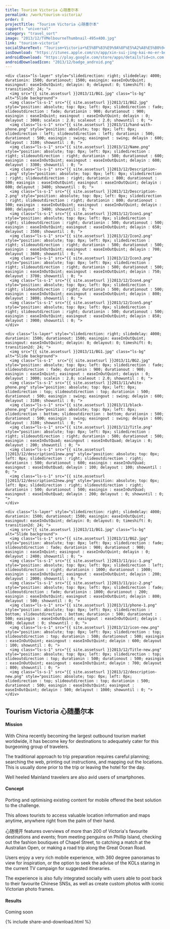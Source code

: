 ```yaml
---
title: Tourism Victoria 心随墨尔本
permalink: /work/tourism-victoria/
order: 8
projectTitle: "Tourism Victoria 心随墨尔本"
support: "universal"
category: "travel_sort"
image: "2013/12/TVMelbourneThumbnail-495x400.jpg"
link: "tourism-victoria"
socialShareText: "Tourism+Victoria+%E5%BF%83%E9%9A%8F%E5%A2%A8%E5%B0%94%E6%9C%AC"
iosDownload: "https://itunes.apple.com/cn/app/xin-sui-jing-kai-mo-er-ben/id715471288?l=en&amp;mt=8"
androidDownload: "https://play.google.com/store/apps/details?id=cn.com.tourismvictoria.melbourne"
androidDownloadIcon: "2013/12/badge_android.png"
---
```

<div class="avia-layerslider solid_bottom_border">
  <div id="layerslider_1" class="ls-wp-container">

    <div class="ls-layer" style="slidedirection: right; slidedelay: 4000; durationin: 1500; durationout: 1500; easingin: easeInOutQuint; easingout: easeInOutQuint; delayin: 0; delayout: 0; timeshift: 0; transition2d: 24; ">
      <img src="{{ site.assetsurl }}2013/11/BG1.jpg" class="ls-bg" alt="Slide background">
      <img class="ls-s-1" src="{{ site.assetsurl }}2013/11/BG2.jpg" style="position: absolute; top: 0px; left: 0px; slidedirection : fade; slideoutdirection : fade; durationin : 900; durationout : 900; easingin : easeInQuint; easingout : easeInOutQuint; delayin : 0; delayout : 3000; scalein : 2.0; scaleout : 2.0; showuntil : 0; ">
      <img class="ls-s-1" src="{{ site.assetsurl }}2013/11/hand-with-phone.png" style="position: absolute; top: 0px; left: 0px; slidedirection : left; slideoutdirection : left; durationin : 500; durationout : 500; easingin : swing; easingout : swing; delayin : 600; delayout : 3100; showuntil : 0; ">
      <img class="ls-s-1" src="{{ site.assetsurl }}2013/12/Name.png" style="position: absolute; top: 0px; left: 0px; slidedirection : right; slideoutdirection : right; durationin : 500; durationout : 600; easingin : easeInOutQuint; easingout : easeInOutQuint; delayin : 600; delayout : 3300; showuntil : 0; ">
      <img class="ls-s-1" src="{{ site.assetsurl }}2013/12/Description-1.png" style="position: absolute; top: 0px; left: 0px; slidedirection : right; slideoutdirection : right; durationin : 800; durationout : 500; easingin : easeInOutQuint; easingout : easeInOutQuint; delayin : 600; delayout : 3400; showuntil : 0; ">
      <img class="ls-s-1" src="{{ site.assetsurl }}2013/12/Description-2.png" style="position: absolute; top: 0px; left: 0px; slidedirection : right; slideoutdirection : right; durationin : 800; durationout : 500; easingin : easeInOutQuint; easingout : easeInOutQuint; delayin : 800; delayout : 3400; showuntil : 0; ">
      <img class="ls-s-1" src="{{ site.assetsurl }}2013/12/Icon1.png" style="position: absolute; top: 0px; left: 0px; slidedirection : right; slideoutdirection : right; durationin : 500; durationout : 500; easingin : easeInOutQuint; easingout : easeInOutQuint; delayin : 650; delayout : 3500; showuntil : 0; ">
      <img class="ls-s-1" src="{{ site.assetsurl }}2013/12/Icon2.png" style="position: absolute; top: 0px; left: 0px; slidedirection : right; slideoutdirection : right; durationin : 500; durationout : 500; easingin : easeInOutQuint; easingout : easeInOutQuint; delayin : 700; delayout : 3600; showuntil : 0; ">
      <img class="ls-s-1" src="{{ site.assetsurl }}2013/12/Icon3.png" style="position: absolute; top: 0px; left: 0px; slidedirection : right; slideoutdirection : right; durationin : 500; durationout : 500; easingin : easeInOutQuint; easingout : easeInOutQuint; delayin : 750; delayout : 3700; showuntil : 0; ">
      <img class="ls-s-1" src="{{ site.assetsurl }}2013/12/Icon4.png" style="position: absolute; top: 0px; left: 0px; slidedirection : right; slideoutdirection : right; durationin : 500; durationout : 500; easingin : easeInOutQuint; easingout : easeInOutQuint; delayin : 800; delayout : 3800; showuntil : 0; ">
      <img class="ls-s-1" src="{{ site.assetsurl }}2013/12/Icon5.png" style="position: absolute; top: 0px; left: 0px; slidedirection : right; slideoutdirection : right; durationin : 500; durationout : 500; easingin : easeInOutQuint; easingout : easeInOutQuint; delayin : 850; delayout : 3900; showuntil : 0; ">
    </div>

    <div class="ls-layer" style="slidedirection: right; slidedelay: 4000; durationin: 1500; durationout: 1500; easingin: easeInOutQuint; easingout: easeInOutQuint; delayin: 0; delayout: 0; timeshift: 0; transition2d: 24; ">
      <img src="{{ site.assetsurl }}2013/11/BG1.jpg" class="ls-bg" alt="Slide background">
      <img class="ls-s-1"  src="{{ site.assetsurl }}2013/11/BG2.jpg" style="position: absolute; top: 0px; left: 0px; slidedirection : fade; slideoutdirection : fade; durationin : 900; durationout : 900; easingin : easeInQuint; easingout : easeInOutQuint; delayin : 0; delayout : 3000; scalein : 2.0; scaleout : 2.0; showuntil : 0; ">
      <img class="ls-s-1" src="{{ site.assetsurl }}2013/11/white-phone.png" style="position: absolute; top: 0px; left: 0px; slidedirection : top; slideoutdirection : top; durationin : 500; durationout : 500; easingin : swing; easingout : swing; delayin : 600; delayout : 3100; showuntil : 0; ">
      <img class="ls-s-1" src="{{ site.assetsurl }}2013/11/black-phone.png" style="position: absolute; top: 0px; left: 0px; slidedirection : bottom; slideoutdirection : bottom; durationin : 500; durationout : 500; easingin : swing; easingout : swing; delayin : 600; delayout : 3100; showuntil : 0; ">
      <img class="ls-s-1" src="{{ site.assetsurl }}2013/12/Title.png" style="position: absolute; top: 0px; left: 0px; slidedirection : right; slideoutdirection : right; durationin : 500; durationout : 500; easingin : easeInOutQuad; easingout : easeInOutQuad; delayin : 0; delayout : 200; showuntil : 0; ">
      <img class="ls-s-1" src="{{ site.assetsurl }}2013/12/description11new.png" style="position: absolute; top: 0px; left: 0px; slidedirection : right; slideoutdirection : right; durationin : 500; durationout : 600; easingin : easeInOutQuad; easingout : easeInOutQuad; delayin : 100; delayout : 100; showuntil : 0; ">
      <img class="ls-s-1" src="{{ site.assetsurl }}2013/12/description12new.png" style="position: absolute; top: 0px; left: 0px; slidedirection : right; slideoutdirection : right; durationin : 500; durationout : 500; easingin : easeInOutQuad; easingout : easeInOutQuad; delayin : 200; delayout : 0; showuntil : 0; ">
    </div>

    <div class="ls-layer" style="slidedirection: right; slidedelay: 4000; durationin: 1500; durationout: 1500; easingin: easeInOutQuint; easingout: easeInOutQuint; delayin: 0; delayout: 0; timeshift: 0; transition2d: 24; ">
      <img src="{{ site.assetsurl }}2013/11/BG1.jpg" class="ls-bg" alt="Slide background">
      <img class="ls-s-1" src="{{ site.assetsurl }}2013/11/BG2.jpg" style="position: absolute; top: 0px; left: 0px; slidedirection : fade; slideoutdirection : fade; durationin : 900; durationout : 900; easingin : easeInQuint; easingout : easeInOutQuint; delayin : 0; delayout : 2400; showuntil : 0; ">
      <img class="ls-s-1" src="{{ site.assetsurl }}2013/11/pic-1.png" style="position: absolute; top: 0px; left: 0px; slidedirection : left; slideoutdirection : right; durationin : 1000; durationout : 1000; easingin : easeInOutQuint; easingout : easeInOutQuint; delayin : 200; delayout : 2000; showuntil : 0; ">
      <img class="ls-s-1" src="{{ site.assetsurl }}2013/11/pic-2.png" style="position: absolute; top: 0px; left: 0px; slidedirection : fade; slideoutdirection : fade; durationin : 1000; durationout : 200; easingin : easeInOutQuint; easingout : easeInOutQuint; delayin : 800; delayout : 500; showuntil : 0; ">
      <img class="ls-s-1" src="{{ site.assetsurl }}2013/11/phone-1.png" style="position: absolute; top: 0px; left: 0px; slidedirection : bottom; slideoutdirection : bottom; durationin : 500; durationout : 500; easingin : easeInOutQuint; easingout : easeInOutQuint; delayin : 600; delayout : 0; showuntil : 0; ">
      <img class="ls-s-1" src="{{ site.assetsurl }}2013/12/icon-new.png" style="position: absolute; top: 0px; left: 0px; slidedirection : top; slideoutdirection : top; durationin : 500; durationout : 500; easingin : easeInOutQuint; easingout : easeInOutQuint; delayin : 600; delayout : 100; showuntil : 0; ">
      <img class="ls-s-1" src="{{ site.assetsurl }}2013/12/Title-new.png" style="position: absolute; top: 0px; left: 0px; slidedirection : top; slideoutdirection : top; durationin : 500; durationout : 500; easingin : easeInOutQuint; easingout : easeInOutQuint; delayin : 700; delayout : 800; showuntil : 0; ">
      <img class="ls-s-1" src="{{ site.assetsurl }}2013/12/description-new.png" style="position: absolute; top: 0px; left: 0px; slidedirection : top; slideoutdirection : top; durationin : 500; durationout : 500; easingin : easeInOutQuint; easingout : easeInOutQuint; delayin : 500; delayout : 1000; showuntil : 0; ">
    </div>
  </div>
</div>

<div class="wrapper content project-detail" markdown="1">
  <h2 class="content-h2 with-bottom-line">Tourism Victoria 心随墨尔本</h2>

#### Mission

With China recently becoming the largest outbound tourism market worldwide, it has become key for destinations to adequately cater for this burgeoning group of travelers.

The traditional approach to trip preparation requires careful planning; searching the web, printing out instructions, and mapping out the locations. This is usually done prior to the trip or leaving the hotel for the day.

Well heeled Mainland travelers are also avid users of smartphones.

#### Concept

Porting and optimising existing content for mobile offered the best solution to the challenge.

This allows tourists to access valuable location information and maps anytime, anywhere right from the palm of their hand.

心随境开 features overviews of more than 200 of Victoria's favourite destinations and events; from meeting penguins on Phillip Island, checking out the fashion boutiques of Chapel Street, to catching a match at the Australian Open, or making a road trip along the Great Ocean Road.

Users enjoy a very rich mobile experience, with 360 degree panoramas to view for inspiration, or the option to seek the advise of the KOLs staring in the current TV campaign for suggested itineraries.

The experience is also fully integrated socially with users able to post back to their favourite Chinese SNSs, as well as create custom photos with iconic Victorian photo frames.

#### Results

Coming soon

</div>

{% include share-and-download.html %}

<script>
$(document).ready(function() {
  if (typeof $.fn.layerSlider == "undefined") {
    lsShowNotice('layerslider_1','jquery');
  }
  else if (typeof $.transit == "undefined" || typeof $.transit.modifiedForLayerSlider == "undefined") {
    lsShowNotice('layerslider_1', 'transit');
  }
  else
  {
    $("#layerslider_1").layerSlider({
      width : '1440px',
      height : '650px',
      responsive : true,
      responsiveUnder : 0,
      sublayerContainer : 0,
      autoStart : false,
      pauseOnHover : true,
      firstLayer : 1,
      animateFirstLayer : true,
      randomSlideshow : false,
      twoWaySlideshow : true,
      loops : 0,
      forceLoopNum : true,
      autoPlayVideos : true,
      autoPauseSlideshow : 'auto',
      youtubePreview : 'maxresdefault.jpg',
      keybNav : true,
      touchNav : true,
      skin : 'fullwidth',
      skinsPath : '../../css/LayerSlider/skins/',
      globalBGColor : '#ffffff',
      navPrevNext : true,
      navStartStop : false,
      navButtons : true,
      hoverPrevNext : true,
      hoverBottomNav : false,
      showBarTimer : false,
      showCircleTimer : true,
      thumbnailNavigation : 'disabled',
      tnWidth : 100,
      tnHeight : 60,
      tnContainerWidth : '60%',
      tnActiveOpacity : 35,
      tnInactiveOpacity : 100,
      imgPreload : true,
      yourLogo : false,
      yourLogoStyle : 'left: 10px; top: 10px;',
      yourLogoLink : false,
      yourLogoTarget : '_self',
      cbInit : function(element) { },
      cbStart : function(data) { },
      cbStop : function(data) { },
      cbPause : function(data) { },
      cbAnimStart : function(data) { },
      cbAnimStop : function(data) { },
      cbPrev : function(data) { },
      cbNext : function(data) { }
    });
  }
});
</script>